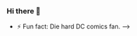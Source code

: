 ### Hi there 👋

<!--
**abhinav0612/abhinav0612** is a ✨ _special_ ✨ repository because its `README.md` (this file) appears on your GitHub profile.

Here are some ideas to get you started:

- 🔭 I’m currently working on Personal Project.
- 🌱 I’m currently learning Blockchain.
- 👯 I’m looking to collaborate on ...
- 🤔 I’m looking for help with getting an Android Development Intership.
- 💬 Ask me about anything you want.
- 📫 How to reach me: [abhinav.s0612@gmai.com] | [https://www.linkedin.com/in/abhinavsingh0612]
- 😄 Pronouns: <---He--->
- ⚡ Fun fact: Die hard DC comics fan.
-->
